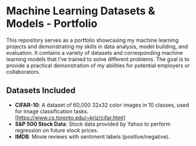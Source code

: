 # Machine Learning Datasets & Models - Portfolio

This repository serves as a portfolio showcasing my machine learning projects and demonstrating my skills in data analysis, model building, and evaluation. It contains a variety of datasets and corresponding machine learning models that I’ve trained to solve different problems. The goal is to provide a practical demonstration of my abilities for potential employers or collaborators.

## Datasets Included

*   **CIFAR-10**:  A dataset of 60,000 32x32 color images in 10 classes, used for image classification tasks. [https://www.cs.toronto.edu/~kriz/cifar.html]
*   **S&P 500 Stock Data**: Stock data provided by Yahoo to perform regression on future stock prices.
*   **IMDB**: Movie reviews with sentiment labels (positive/negative).